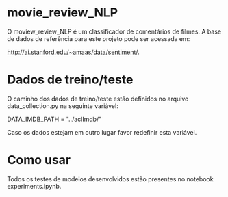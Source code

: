 # movie_review_NLP

O moview_review_NLP é um classificador de comentários de filmes.
A base de dados de referência para este projeto pode ser acessada em:

http://ai.stanford.edu/~amaas/data/sentiment/.

# Dados de treino/teste

O caminho dos dados de treino/teste estão definidos no arquivo data_collection.py na seguinte variável:

DATA_IMDB_PATH = "../aclImdb/"

Caso os dados estejam em outro lugar favor redefinir esta variável.

# Como usar

Todos os testes de modelos desenvolvidos estão presentes no notebook experiments.ipynb.


